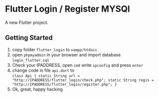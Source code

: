 # Flutter Login  / Register MYSQl

A new Flutter project.

## Getting Started

1. copy folder `flutter_login` to `xampp/htdocs`
2. open `phpmyadmin` in your browser and import database `login_flutter.sql`
3. Check your IPADDRESS, open `cmd` write `ipconfig` and press `enter`
4. change code in file `api.dart` to <br>
``class Api {
  static String url = "http://IPADDRESS/flutter_login/check.php";
  static String regis = "http://IPADDRESS/flutter_login/register.php";
}``
5. Ok, great, happy hacking

